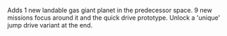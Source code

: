 Adds 1 new landable gas giant planet in the predecessor space.
9 new missions focus around it and the quick drive prototype.
Unlock a 'unique' jump drive variant at the end.